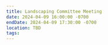 ```yaml
---
title: Landscaping Committee Meeting
date: 2024-04-09 16:00:00 -0700
endDate: 2024-04-09 17:30:00 -0700
location: TBD
tags: 
---
```

